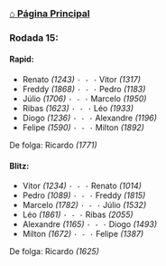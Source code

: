 ### [⌂ Página Principal](https://grupo-de-xadrez.github.io/)

### Rodada 15:

#### Rapid:

* Renato *(1243)* `· - ·` Vitor *(1317)*  
* Freddy *(1868)* `· - ·` Pedro *(1183)*  
* Júlio *(1706)* `· - ·` Marcelo *(1950)*  
* Ribas *(1623)* `· - ·` Léo *(1933)*  
* Diogo *(1236)* `· - ·` Alexandre *(1196)*  
* Felipe *(1590)* `· - ·` Milton *(1892)*  

De folga: Ricardo *(1771)*

#### Blitz:

* Vitor *(1234)* `· - ·` Renato *(1014)*  
* Pedro *(1089)* `· - ·` Freddy *(1815)*  
* Marcelo *(1782)* `· - ·` Júlio *(1532)*  
* Léo *(1861)* `· - ·` Ribas *(2055)*  
* Alexandre *(1165)* `· - ·` Diogo *(1493)*  
* Milton *(1672)* `· - ·` Felipe *(1387)*  

De folga: Ricardo *(1625)*

